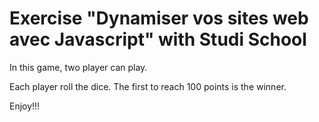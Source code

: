 # Exercise "Dynamiser vos sites web avec Javascript" with Studi School

In this game, two player can play.

Each player roll the dice. The first to reach 100 points is the winner.

Enjoy!!!
